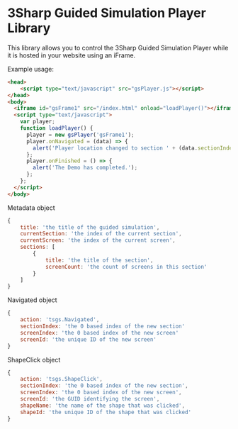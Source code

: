 # 3Sharp Guided Simulation Player Library

This library allows you to control the 3Sharp Guided Simulation Player while it is hosted in your website using an iFrame.

Example usage:

```HTML
<head>
    <script type="text/javascript" src="gsPlayer.js"></script>
</head>
<body>
  <iframe id="gsFrame1" src="/index.html" onload="loadPlayer()"></iframe>
  <script type="text/javascript">
    var player;
    function loadPlayer() {
      player = new gsPlayer('gsFrame1');
      player.onNavigated = (data) => {
        alert('Player location changed to section ' + (data.sectionIndex+1) + ', screen ' + (data.screenIndex+1));
      };
      player.onFinished = () => {
        alert('The Demo has completed.');
      };
    };
  </script>
</body>
```

Metadata object

```JavaScript
{
    title: 'the title of the guided simulation',
    currentSection: 'the index of the current section',
    currentScreen: 'the index of the current screen',
    sections: [
        {
            title: 'the title of the section',
            screenCount: 'the count of screens in this section'
        }
    ]
}
```

Navigated object

```JavaScript
{
    action: 'tsgs.Navigated',
    sectionIndex: 'the 0 based index of the new section'
    screenIndex: 'the 0 based index of the new screen'
    screenId: 'the unique ID of the new screen'
}
```

ShapeClick object

```JavaScript
{
    action: 'tsgs.ShapeClick',
    sectionIndex: 'the 0 based index of the new section',
    screenIndex: 'the 0 based index of the new screen',
    screenId: 'the GUID identifying the screen',
    shapeName: 'the name of the shape that was clicked',
    shapeId: 'the unique ID of the shape that was clicked'
}
```
